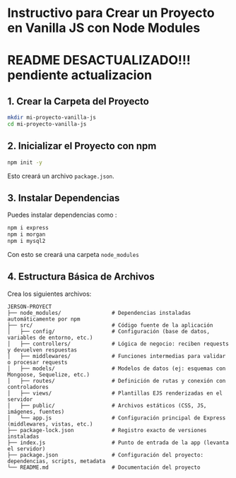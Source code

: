 # Instructivo para Crear un Proyecto en Vanilla JS con Node Modules
# README DESACTUALIZADO!!! pendiente actualizacion

## 1. Crear la Carpeta del Proyecto

```bash
mkdir mi-proyecto-vanilla-js
cd mi-proyecto-vanilla-js
```

## 2. Inicializar el Proyecto con npm

```bash
npm init -y
```

Esto creará un archivo `package.json`.

## 3. Instalar Dependencias

Puedes instalar dependencias como :

```bash
npm i express
npm i morgan
npm i mysql2
```

Con esto se creará una carpeta ``` node_modules ```

## 4. Estructura Básica de Archivos

Crea los siguientes archivos:

```
JERSON-PROYECT
├── node_modules/                # Dependencias instaladas automáticamente por npm
├── src/                         # Código fuente de la aplicación
│   ├── config/                  # Configuración (base de datos, variables de entorno, etc.)
│   ├── controllers/             # Lógica de negocio: reciben requests y devuelven respuestas
│   ├── middlewares/             # Funciones intermedias para validar o procesar requests
│   ├── models/                  # Modelos de datos (ej: esquemas con Mongoose, Sequelize, etc.)
│   ├── routes/                  # Definición de rutas y conexión con controladores
│   ├── views/                   # Plantillas EJS renderizadas en el servidor
│   ├── public/                  # Archivos estáticos (CSS, JS, imágenes, fuentes)
│   └── app.js                   # Configuración principal de Express (middlewares, vistas, etc.)
├── package-lock.json            # Registro exacto de versiones instaladas
├── index.js                     # Punto de entrada de la app (levanta el servidor)
├── package.json                 # Configuración del proyecto: dependencias, scripts, metadata
└── README.md                    # Documentación del proyecto
```